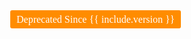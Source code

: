 <span style="padding: 6px 10px; background-color: DarkOrange; vertical-align: middle; border-radius: 3px; color: white; font-size: 16px; font-family:Arial-BoldMT; margin-left: 6px;">Deprecated Since {{ include.version }}</span>
